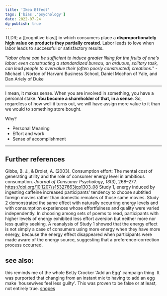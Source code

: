 ```yaml
---
title: 'Ikea Effect'
tags: ['bias','psychology']
date: 2022-07-24
dg-publish: true
---
```


TLDR; a [[cognitive bias]] in which consumers place a **disproportionately high value on products they partially created**. Labor leads to love when labor leads to successful or satisfactory results. 

"*labor alone can be sufficient to induce greater liking for the fruits of one's labor: even constructing a standardized bureau, an arduous, solitary task, can lead people to overvalue their (often poorly constructed) creations.*" -  Michael I. Norton of Harvard Business School, Daniel Mochon of Yale, and Dan Ariely of Duke

---

I mean, it makes sense. When you are involved in something, you have a personal stake. **You become a shareholder of that, in a sense**. So, regardless of how well it turns out, we will have assign more value to it than we would to something store bought. 

Why? 
- Personal Meaning
- Effort and work
- Sense of accomplishment


---

## Further references 
Gibbs, B. J., & Drolet, A. (2003). Consumption effort: The mental cost of generating utility and the role of consumer energy level in ambitious consumption. _Journal of Consumer Psychology_, _13_(3), 268–277. https://doi.org/10.1207/s15327663jcp1303_08
		 Study 1, energy induced by ingesting caffeine increased participants' tendency to choose subtitled foreign movies rather than domestic remakes of those same movies. Study 2 demonstrated the same effect with naturally occurring energy levels and with consumption experiences whose effortfulness and quality were varied independently. In choosing among sets of poems to read, participants with higher levels of energy exhibited less effort aversion but neither more nor less quality seeking. A reanalysis of Study 1 showed that the energy effect is not simply a case of consumers using more energy when they have more energy, because the energy effect disappeared when participants were made aware of the energy source, suggesting that a preference-correction process occurred.




## see also:
this reminds me of the whole Betty Crocker 'Add an Egg' campaign thing. It was purported that changing from an instant mix to having to add an egg make 'housewives feel less guilty'. This was proven to be false or at least, not entirely true. [snopes](https://www.snopes.com/fact-check/something-eggstra)
